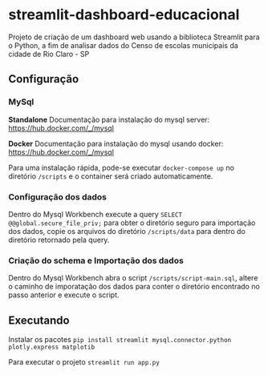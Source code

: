 # streamlit-dashboard-educacional
Projeto de criação de um dashboard web usando a biblioteca Streamlit para o Python, a fim de analisar dados do Censo de escolas municipais da cidade de Rio Claro - SP

## Configuração

### MySql

**Standalone**
Documentação para instalação do mysql server: https://hub.docker.com/_/mysql

**Docker**
Documentação para instalação do mysql usando docker: https://hub.docker.com/_/mysql

Para uma instalação rápida, pode-se executar ```docker-compose up``` no diretório ```/scripts``` e o container será criado automaticamente.

### Configuração dos dados

Dentro do Mysql Workbench execute a query ```SELECT @@global.secure_file_priv;``` para obter o diretório seguro para importação dos dados, copie os arquivos do diretório ```/scripts/data``` para dentro do diretório retornado pela query.

### Criação do schema e Importação dos dados

Dentro do Mysql Workbench abra o script ```/scripts/script-main.sql```, altere o caminho de imporatação dos dados para conter o diretório encontrado no passo anterior e execute o script.

## Executando

Instalar os pacotes ```pip install streamlit mysql.connector.python plotly.express matplotib```

Para executar o projeto ```streamlit run app.py```